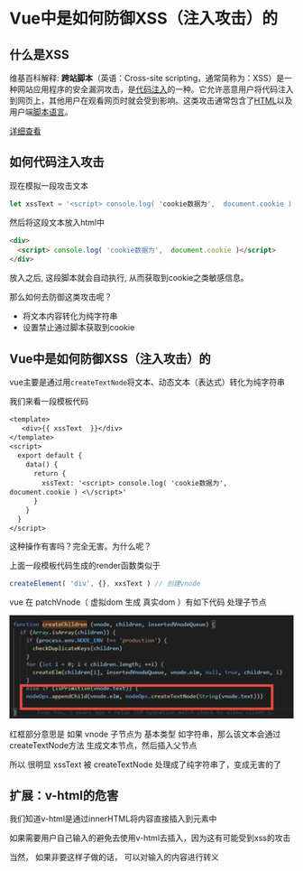 # Vue中是如何防御XSS（注入攻击）的

## 什么是XSS

维基百科解释: **跨站脚本**（英语：Cross-site scripting，通常简称为：XSS）是一种网站应用程序的安全漏洞攻击，是[代码注入](https://zh.wikipedia.org/wiki/代碼注入)的一种。它允许恶意用户将代码注入到网页上，其他用户在观看网页时就会受到影响。这类攻击通常包含了[HTML](https://zh.wikipedia.org/wiki/HTML)以及用户端[脚本语言](https://zh.wikipedia.org/wiki/腳本語言)。

[详细查看](https://zh.wikipedia.org/wiki/%E8%B7%A8%E7%B6%B2%E7%AB%99%E6%8C%87%E4%BB%A4%E7%A2%BC)

## 如何代码注入攻击

现在模拟一段攻击文本

```js
let xssText = '<script> console.log( 'cookie数据为',  document.cookie ) </script>'
```

然后将这段文本放入html中

```html
<div>
  <script> console.log( 'cookie数据为',  document.cookie )</script>
</div>
```

放入之后, 这段脚本就会自动执行, 从而获取到cookie之类敏感信息。

那么如何去防御这类攻击呢？

- 将文本内容转化为纯字符串
- 设置禁止通过脚本获取到cookie

## Vue中是如何防御XSS（注入攻击）的

vue主要是通过用`createTextNode`将文本、动态文本（表达式）转化为纯字符串

我们来看一段模板代码

```vue
<template>
   <div>{{ xssText  }}</div>
</template>
<script>
  export default {
    data() {
      return {
        xssText: '<script> console.log( 'cookie数据为',  document.cookie ) <\/script>'
      }
    }
  }
</script>
```

这种操作有害吗？完全无害。为什么呢？

上面一段模板代码生成的render函数类似于

```js
createElement( 'div', {}, xxsText ) // 创建vnode
```

vue 在 patchVnode（ 虚拟dom 生成 真实dom ）有如下代码 处理子节点

<img src="./assets/defense-xss.png" alt="defense-xss" style="zoom:50%;" />

红框部分意思是 如果 vnode 子节点为 基本类型 如字符串，那么该文本会通过createTextNode方法 生成文本节点，然后插入父节点

所以 很明显 xssText 被 createTextNode 处理成了纯字符串了，变成无害的了

## 扩展：v-html的危害

我们知道v-html是通过innerHTML将内容直接插入到元素中

如果需要用户自己输入的避免去使用v-html去插入，因为这有可能受到xss的攻击

当然， 如果非要这样子做的话， 可以对输入的内容进行转义